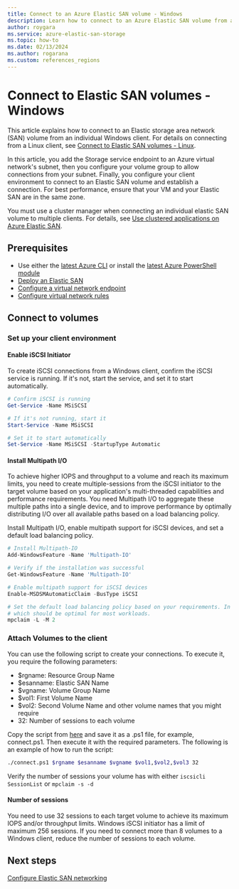 ```yaml
---
title: Connect to an Azure Elastic SAN volume - Windows
description: Learn how to connect to an Azure Elastic SAN volume from an individual Windows client using iSCSI and ensure optimal performance.
author: roygara
ms.service: azure-elastic-san-storage
ms.topic: how-to
ms.date: 02/13/2024
ms.author: rogarana
ms.custom: references_regions
---
```


# Connect to Elastic SAN volumes - Windows

This article explains how to connect to an Elastic storage area network (SAN) volume from an individual Windows client. For details on connecting from a Linux client, see [Connect to Elastic SAN volumes - Linux](elastic-san-connect-linux.md).

In this article, you add the Storage service endpoint to an Azure virtual network's subnet, then you configure your volume group to allow connections from your subnet. Finally, you configure your client environment to connect to an Elastic SAN volume and establish a connection. For best performance, ensure that your VM and your Elastic SAN are in the same zone.

You must use a cluster manager when connecting an individual elastic SAN volume to multiple clients. For details, see [Use clustered applications on Azure Elastic SAN](elastic-san-shared-volumes.md).

## Prerequisites

- Use either the [latest Azure CLI](/cli/azure/install-azure-cli) or install the [latest Azure PowerShell module](/powershell/azure/install-azure-powershell)
- [Deploy an Elastic SAN](elastic-san-create.md)
- [Configure a virtual network endpoint](elastic-san-networking.md)
- [Configure virtual network rules](elastic-san-networking.md#configure-virtual-network-rules)

## Connect to volumes

### Set up your client environment
#### Enable iSCSI Initiator
To create iSCSI connections from a Windows client, confirm the iSCSI service is running. If it's not, start the service, and set it to start automatically.

```powershell
# Confirm iSCSI is running
Get-Service -Name MSiSCSI

# If it's not running, start it
Start-Service -Name MSiSCSI

# Set it to start automatically
Set-Service -Name MSiSCSI -StartupType Automatic
```

#### Install Multipath I/O

To achieve higher IOPS and throughput to a volume and reach its maximum limits, you need to create multiple-sessions from the iSCSI initiator to the target volume based on your application's multi-threaded capabilities and performance requirements. You need Multipath I/O to aggregate these multiple paths into a single device, and to improve performance by optimally distributing I/O over all available paths based on a load balancing policy.

Install Multipath I/O, enable multipath support for iSCSI devices, and set a default load balancing policy.

```powershell
# Install Multipath-IO
Add-WindowsFeature -Name 'Multipath-IO'

# Verify if the installation was successful
Get-WindowsFeature -Name 'Multipath-IO'

# Enable multipath support for iSCSI devices
Enable-MSDSMAutomaticClaim -BusType iSCSI

# Set the default load balancing policy based on your requirements. In this example, we set it to round robin
# which should be optimal for most workloads.
mpclaim -L -M 2
```

### Attach Volumes to the client

You can use the following script to create your connections. To execute it, you require the following parameters: 
- $rgname: Resource Group Name
- $esanname: Elastic SAN Name
- $vgname: Volume Group Name
- $vol1: First Volume Name
- $vol2: Second Volume Name
and other volume names that you might require
- 32: Number of sessions to each volume

Copy the script from [here](https://github.com/Azure-Samples/azure-elastic-san/blob/main/PSH%20(Windows)%20Multi-Session%20Connect%20Scripts/ElasticSanDocScripts0523/connect.ps1) and save it as a .ps1 file, for example, connect.ps1. Then execute it with the required parameters. The following is an example of how to run the script: 

```bash
./connect.ps1 $rgname $esanname $vgname $vol1,$vol2,$vol3 32
```

Verify the number of sessions your volume has with either `iscsicli SessionList` or `mpclaim -s -d`

#### Number of sessions
You need to use 32 sessions to each target volume to achieve its maximum IOPS and/or throughput limits. Windows iSCSI initiator has a limit of maximum 256 sessions. If you need to connect more than 8 volumes to a Windows client, reduce the number of sessions to each volume. 

## Next steps

[Configure Elastic SAN networking](elastic-san-networking.md)
